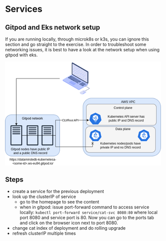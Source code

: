 # Services

## Gitpod and Eks network setup

If you are running locally, through microk8s or k3s, you can ignore this section and go straight to the exercise.
In order to troubleshoot some networking issues, it is best to have a look at the network setup when using gitpod with eks.

![](./networkSetupGitpodEks.drawio.png "network-setup")

## Steps

- create a service for the previous deployment
- look up the clusterIP of service
  - go to the homepage to see the content
  - when in gitpod: issue port-forward command to access service locally: `kubectl port-forward service/cat-svc 8080:80` where local port 8080 and service port is 80.
    Now you can go to the ports tab and click on the browser icon next to port 8080.
- change cat index of deployment and do rolling upgrade
- refresh clusterIP multiple times
